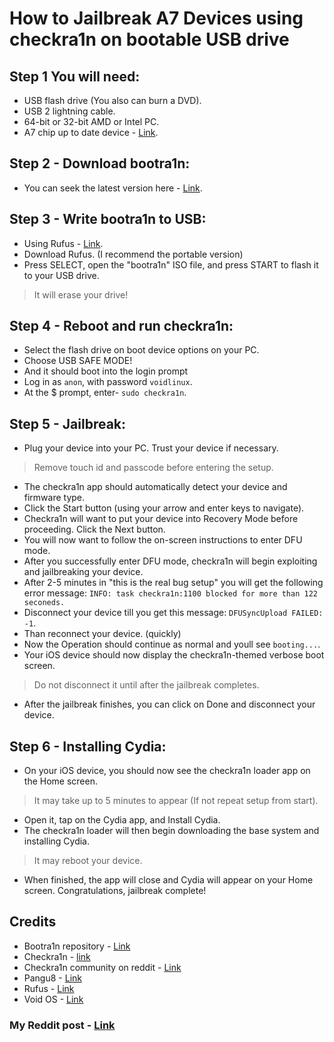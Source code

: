 How to Jailbreak A7 Devices using checkra1n on bootable USB drive
===========================

## Step 1 You will need:
- USB flash drive (You also can burn a DVD).
- USB 2 lightning cable.
- 64-bit or 32-bit AMD or Intel PC.
- A7 chip up to date device - [Link](https://en.wikipedia.org/wiki/Apple_A7#Products_that_include_the_Apple_A7).

## Step 2 - Download bootra1n:
- You can seek the latest version here - [Link](https://pangu8.com/jailbreak/bootra1n/).

## Step 3 - Write bootra1n to USB:
- Using Rufus - [Link](https://rufus.ie/).
- Download Rufus. (I recommend the portable version)
- Press SELECT, open the "bootra1n" ISO file, and press START to flash it to your USB drive.
> It will erase your drive!

## Step 4 - Reboot and run checkra1n:
- Select the flash drive on boot device options on your PC.
- Choose USB SAFE MODE!
- And it should boot into the login prompt
- Log in as `anon`, with password `voidlinux`.
- At the $ prompt, enter- `sudo checkra1n`.

## Step 5 - Jailbreak:
- Plug your device into your PC. Trust your device if necessary.
> Remove touch id and passcode before entering the setup.
- The checkra1n app should automatically detect your device and firmware type.
- Click the Start button (using your arrow and enter keys to navigate).
- Checkra1n will want to put your device into Recovery Mode before proceeding. Click the Next button.
- You will now want to follow the on-screen instructions to enter DFU mode.
- After you successfully enter DFU mode, checkra1n will begin exploiting and jailbreaking your device.
- After 2-5 minutes in "this is the real bug setup" you will get the following error message: `INFO: task checkra1n:1100 blocked for more than 122 seconeds.`
- Disconnect your device till you get this message: `DFUSyncUpload FAILED: -1`.
- Than reconnect your device. (quickly)
- Now the Operation should continue as normal and youll see `booting...`.
- Your iOS device should now display the checkra1n-themed verbose boot screen.
>Do not disconnect it until after the jailbreak completes.
- After the jailbreak finishes, you can click on Done and disconnect your device.

## Step 6 - Installing Cydia:
- On your iOS device, you should now see the checkra1n loader app on the Home screen.
> It may take up to 5 minutes to appear (If not repeat setup from start).
- Open it, tap on the Cydia app, and Install Cydia.
- The checkra1n loader will then begin downloading the base system and installing Cydia.
> It may reboot your device.
- When finished, the app will close and Cydia will appear on your Home screen.
Congratulations, jailbreak complete!

## Credits
- Bootra1n repository - [Link](https://github.com/foxlet/bootra1n)
- Checkra1n - [link](https://checkra.in/)
- Checkra1n community on reddit - [Link](https://www.reddit.com/r/checkra1n/)
- Pangu8 -  [Link](https://pangu8.com/)
- Rufus - [Link](https://rufus.ie/)
- Void OS - [Link](https://voidlinux.org/)

### My Reddit post - [Link](https://www.reddit.com/r/checkra1n/comments/ryx57v/how_to_jailbreak_a7_devices_using_checkra1n/)
